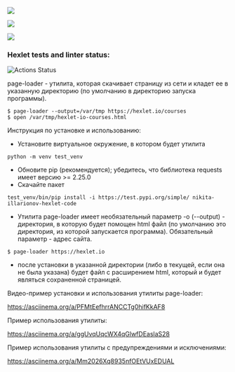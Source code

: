 <a href="https://codeclimate.com/github/Nikita-Illarionov/python-project-lvl3/maintainability"><img src="https://api.codeclimate.com/v1/badges/3f2999a606af6dbeef98/maintainability" /></a>

<a href="https://codeclimate.com/github/Nikita-Illarionov/python-project-lvl3/test_coverage"><img src="https://api.codeclimate.com/v1/badges/3f2999a606af6dbeef98/test_coverage" /></a>

<a href="https://github.com/Nikita-Illarionov/python-project-lvl3/actions"><img src="https://github.com/Nikita-Illarionov/python-project-lvl3/workflows/Travis_CI/badge.svg" /></a>

### Hexlet tests and linter status:
![Actions Status](https://github.com/Nikita-Illarionov/python-project-lvl3/workflows/hexlet-check/badge.svg)

page-loader - утилита, которая скачивает страницу из сети и кладет ее в указанную директорию (по умолчанию в директорию запуска программы).
~~~
$ page-loader --output=/var/tmp https://hexlet.io/courses
$ open /var/tmp/hexlet-io-courses.html
~~~

Инструкция по установке и использованию:
 - Установите виртуальное окружение, в котором будет утилита
~~~
python -m venv test_venv
~~~
 - Обновите pip (рекомендуется); убедитесь, что библиотека requests имеет версию >= 2.25.0
 - Скачайте пакет
~~~
test_venv/bin/pip install -i https://test.pypi.org/simple/ nikita-illarionov-hexlet-code
~~~
 - Утилита page-loader имеет необязательный параметр -o (--output) - директория, в которую будет помощен html файл (по умолчанию это директория, из которой запускается программа). Обязательный параметр - адрес сайта.
~~~
$ page-loader https://hexlet.io
~~~
 - после установки в указанной директории (либо в текущей, если она не была указана) будет файл с расширением html, который и будет являться сохраненной страницей.

Видео-пример установки и использования утилиты page-loader:

https://asciinema.org/a/PFMtEefhrrANCCTg0hifKkAF8

Пример использования утилиты:

https://asciinema.org/a/ggUvqUqcWX4qGlwfDEaslaS28

Пример использования утилиты с предупреждениями и исключениями:

https://asciinema.org/a/Mm2026Xq8935nfOEtVUxEDUAL
